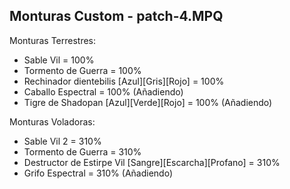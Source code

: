 Monturas Custom - patch-4.MPQ
-
Monturas Terrestres:
- Sable Vil = 100%
- Tormento de Guerra = 100%
- Rechinador dientebilis [Azul][Gris][Rojo] = 100%
- Caballo Espectral = 100% (Añadiendo)
- Tigre de Shadopan [Azul][Verde][Rojo] = 100% (Añadiendo)

Monturas Voladoras:
- Sable Vil 2 = 310%
- Tormento de Guerra = 310%
- Destructor de Estirpe Vil [Sangre][Escarcha][Profano] = 310%
- Grifo Espectral = 310% (Añadiendo)
